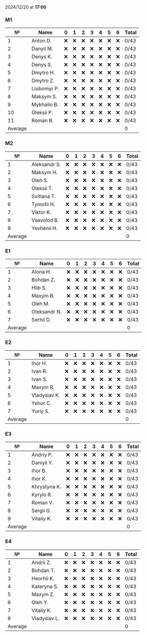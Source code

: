 2024/12/20 at **17:00**
### M1
|№|Name|0|1|2|3|4|5|6|Total|
|-----|-----|-----|-----|-----|-----|-----|-----|-----|-----|
|1|Anton D.|❌|❌|❌|❌|❌|❌|❌|0/43|
|2|Danyil M.|❌|❌|❌|❌|❌|❌|❌|0/43|
|3|Denys K.|❌|❌|❌|❌|❌|❌|❌|0/43|
|4|Denys S.|❌|❌|❌|❌|❌|❌|❌|0/43|
|5|Dmytro H.|❌|❌|❌|❌|❌|❌|❌|0/43|
|6|Dmytro Z.|❌|❌|❌|❌|❌|❌|❌|0/43|
|7|Liubomyr P.|❌|❌|❌|❌|❌|❌|❌|0/43|
|8|Maksym S.|❌|❌|❌|❌|❌|❌|❌|0/43|
|9|Mykhailo B.|❌|❌|❌|❌|❌|❌|❌|0/43|
|10|Oleksii P.|❌|❌|❌|❌|❌|❌|❌|0/43|
|11|Roman B.|❌|❌|❌|❌|❌|❌|❌|0/43|
|Average|||||||||0|
### M2
|№|Name|0|1|2|3|4|5|6|Total|
|-----|-----|-----|-----|-----|-----|-----|-----|-----|-----|
|1|Aleksandr S.|❌|❌|❌|❌|❌|❌|❌|0/43|
|2|Maksym H.|❌|❌|❌|❌|❌|❌|❌|0/43|
|3|Oleh S.|❌|❌|❌|❌|❌|❌|❌|0/43|
|4|Oleksii T.|❌|❌|❌|❌|❌|❌|❌|0/43|
|5|Svitlana T.|❌|❌|❌|❌|❌|❌|❌|0/43|
|6|Tymofii H.|❌|❌|❌|❌|❌|❌|❌|0/43|
|7|Viktor K.|❌|❌|❌|❌|❌|❌|❌|0/43|
|8|Vsevolod B.|❌|❌|❌|❌|❌|❌|❌|0/43|
|9|Yevhenii H.|❌|❌|❌|❌|❌|❌|❌|0/43|
|Average|||||||||0|
### E1
|№|Name|0|1|2|3|4|5|6|Total|
|-----|-----|-----|-----|-----|-----|-----|-----|-----|-----|
|1|Alona H.|❌|❌|❌|❌|❌|❌|❌|0/43|
|2|Bohdan Z.|❌|❌|❌|❌|❌|❌|❌|0/43|
|3|Hlib S.|❌|❌|❌|❌|❌|❌|❌|0/43|
|4|Maxym B.|❌|❌|❌|❌|❌|❌|❌|0/43|
|5|Oleh M.|❌|❌|❌|❌|❌|❌|❌|0/43|
|6|Oleksandr N.|❌|❌|❌|❌|❌|❌|❌|0/43|
|7|Serhii D.|❌|❌|❌|❌|❌|❌|❌|0/43|
|Average|||||||||0|
### E2
|№|Name|0|1|2|3|4|5|6|Total|
|-----|-----|-----|-----|-----|-----|-----|-----|-----|-----|
|1|Ihor H.|❌|❌|❌|❌|❌|❌|❌|0/43|
|2|Ivan R.|❌|❌|❌|❌|❌|❌|❌|0/43|
|3|Ivan S.|❌|❌|❌|❌|❌|❌|❌|0/43|
|4|Maxym R.|❌|❌|❌|❌|❌|❌|❌|0/43|
|5|Vladyslav K.|❌|❌|❌|❌|❌|❌|❌|0/43|
|6|Yehor C.|❌|❌|❌|❌|❌|❌|❌|0/43|
|7|Yuriy S.|❌|❌|❌|❌|❌|❌|❌|0/43|
|Average|||||||||0|
### E3
|№|Name|0|1|2|3|4|5|6|Total|
|-----|-----|-----|-----|-----|-----|-----|-----|-----|-----|
|1|Andriy P.|❌|❌|❌|❌|❌|❌|❌|0/43|
|2|Daniyil Y.|❌|❌|❌|❌|❌|❌|❌|0/43|
|3|Ihor B.|❌|❌|❌|❌|❌|❌|❌|0/43|
|4|Ihor K.|❌|❌|❌|❌|❌|❌|❌|0/43|
|5|Khrystyna K.|❌|❌|❌|❌|❌|❌|❌|0/43|
|6|Kyrylo R.|❌|❌|❌|❌|❌|❌|❌|0/43|
|7|Roman V.|❌|❌|❌|❌|❌|❌|❌|0/43|
|8|Sergii G.|❌|❌|❌|❌|❌|❌|❌|0/43|
|9|Vitaliy K.|❌|❌|❌|❌|❌|❌|❌|0/43|
|Average|||||||||0|
### E4
|№|Name|0|1|2|3|4|5|6|Total|
|-----|-----|-----|-----|-----|-----|-----|-----|-----|-----|
|1|Andrii Z.|❌|❌|❌|❌|❌|❌|❌|0/43|
|2|Bohdan T.|❌|❌|❌|❌|❌|❌|❌|0/43|
|3|Heorhii K.|❌|❌|❌|❌|❌|❌|❌|0/43|
|4|Kateryna S.|❌|❌|❌|❌|❌|❌|❌|0/43|
|5|Maxym Z.|❌|❌|❌|❌|❌|❌|❌|0/43|
|6|Oleh Y.|❌|❌|❌|❌|❌|❌|❌|0/43|
|7|Vitaliy K.|❌|❌|❌|❌|❌|❌|❌|0/43|
|8|Vladyslav L.|❌|❌|❌|❌|❌|❌|❌|0/43|
|Average|||||||||0|
